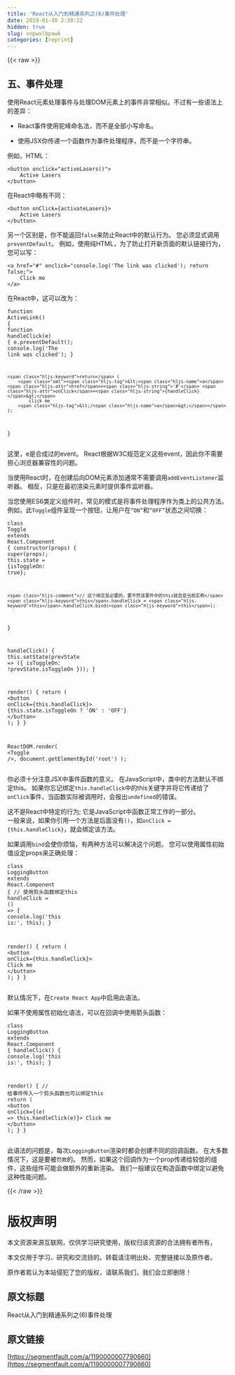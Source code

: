 ```yaml
---
title: 'React从入门到精通系列之(6)事件处理' 
date: 2019-01-30 2:30:22
hidden: true
slug: vnpwxlbpawk
categories: [reprint]
---
```


{{< raw >}}

                    
<h2 id="articleHeader0">五、事件处理</h2>
<p>使用React元素处理事件与处理DOM元素上的事件非常相似。不过有一些语法上的差异：</p>
<ul>
<li><p>React事件使用驼峰命名法，而不是全部小写命名。</p></li>
<li><p>使用JSX你传递一个函数作为事件处理程序，而不是一个字符串。</p></li>
</ul>
<p>例如，HTML：</p>
<div class="widget-codetool" style="display:none;">
      <div class="widget-codetool--inner">
      <span class="selectCode code-tool" data-toggle="tooltip" data-placement="top" title="" data-original-title="全选"></span>
      <span type="button" class="copyCode code-tool" data-toggle="tooltip" data-placement="top" data-clipboard-text="<button onclick=&quot;activeLasers()&quot;>
    Active Lasers
</button>" title="" data-original-title="复制"></span>
      <span type="button" class="saveToNote code-tool" data-toggle="tooltip" data-placement="top" title="" data-original-title="放进笔记"></span>
      </div>
      </div><pre class="xml hljs"><code class="html"><span class="hljs-tag">&lt;<span class="hljs-name">button</span> <span class="hljs-attr">onclick</span>=<span class="hljs-string">"activeLasers()"</span>&gt;</span>
    Active Lasers
<span class="hljs-tag">&lt;/<span class="hljs-name">button</span>&gt;</span></code></pre>
<p>在React中略有不同：</p>
<div class="widget-codetool" style="display:none;">
      <div class="widget-codetool--inner">
      <span class="selectCode code-tool" data-toggle="tooltip" data-placement="top" title="" data-original-title="全选"></span>
      <span type="button" class="copyCode code-tool" data-toggle="tooltip" data-placement="top" data-clipboard-text="<button onClick={activateLasers}>
    Active Lasers
</button>" title="" data-original-title="复制"></span>
      <span type="button" class="saveToNote code-tool" data-toggle="tooltip" data-placement="top" title="" data-original-title="放进笔记"></span>
      </div>
      </div><pre class="xml hljs"><code class="html"><span class="hljs-tag">&lt;<span class="hljs-name">button</span> <span class="hljs-attr">onClick</span>=<span class="hljs-string">{activateLasers}</span>&gt;</span>
    Active Lasers
<span class="hljs-tag">&lt;/<span class="hljs-name">button</span>&gt;</span></code></pre>
<p>另一个区别是，你不能返回<code>false</code>来防止React中的默认行为。 您必须显式调用<code>preventDefault</code>。 例如，使用纯HTML，为了防止打开新页面的默认链接行为，您可以写：</p>
<div class="widget-codetool" style="display:none;">
      <div class="widget-codetool--inner">
      <span class="selectCode code-tool" data-toggle="tooltip" data-placement="top" title="" data-original-title="全选"></span>
      <span type="button" class="copyCode code-tool" data-toggle="tooltip" data-placement="top" data-clipboard-text="<a href=&quot;#&quot; onclick=&quot;console.log('The link was clicked'); return false;&quot;>
    Click me
</a>" title="" data-original-title="复制"></span>
      <span type="button" class="saveToNote code-tool" data-toggle="tooltip" data-placement="top" title="" data-original-title="放进笔记"></span>
      </div>
      </div><pre class="xml hljs"><code class="html"><span class="hljs-tag">&lt;<span class="hljs-name">a</span> <span class="hljs-attr">href</span>=<span class="hljs-string">"#"</span> <span class="hljs-attr">onclick</span>=<span class="hljs-string">"console.log('The link was clicked'); return false;"</span>&gt;</span>
    Click me
<span class="hljs-tag">&lt;/<span class="hljs-name">a</span>&gt;</span></code></pre>
<p>在React中，这可以改为：</p>
<div class="widget-codetool" style="display:none;">
      <div class="widget-codetool--inner">
      <span class="selectCode code-tool" data-toggle="tooltip" data-placement="top" title="" data-original-title="全选"></span>
      <span type="button" class="copyCode code-tool" data-toggle="tooltip" data-placement="top" data-clipboard-text="function ActiveLink() {
    function handleClick(e) {
        e.preventDefault();
        console.log('The link was clicked');
    }

    return (
        <a href='#' onClick={handleClick}>
            click me
        </a>
    );
}" title="" data-original-title="复制"></span>
      <span type="button" class="saveToNote code-tool" data-toggle="tooltip" data-placement="top" title="" data-original-title="放进笔记"></span>
      </div>
      </div><pre class="javascript hljs"><code class="javascript"><span class="hljs-function"><span class="hljs-keyword">function</span> <span class="hljs-title">ActiveLink</span>(<span class="hljs-params"></span>) </span>{
    <span class="hljs-function"><span class="hljs-keyword">function</span> <span class="hljs-title">handleClick</span>(<span class="hljs-params">e</span>) </span>{
        e.preventDefault();
        <span class="hljs-built_in">console</span>.log(<span class="hljs-string">'The link was clicked'</span>);
    }

    <span class="hljs-keyword">return</span> (
        <span class="xml"><span class="hljs-tag">&lt;<span class="hljs-name">a</span> <span class="hljs-attr">href</span>=<span class="hljs-string">'#'</span> <span class="hljs-attr">onClick</span>=<span class="hljs-string">{handleClick}</span>&gt;</span>
            click me
        <span class="hljs-tag">&lt;/<span class="hljs-name">a</span>&gt;</span></span>
    );
}</code></pre>
<p>这里，e是合成过的event。 React根据W3C规范定义这些event，因此你不需要担心浏览器兼容性的问题。 </p>
<p>当使用React时，在创建后向DOM元素添加通常不需要调用<code>addEventListener</code>监听器。 相反，只是在最初渲染元素时提供事件监听器。</p>
<p>当您使用ES6类定义组件时，常见的模式是将事件处理程序作为类上的公共方法。 例如，此<code>Toggle</code>组件呈现一个按钮，让用户在<code>“ON”</code>和<code>“OFF”</code>状态之间切换：</p>
<div class="widget-codetool" style="display:none;">
      <div class="widget-codetool--inner">
      <span class="selectCode code-tool" data-toggle="tooltip" data-placement="top" title="" data-original-title="全选"></span>
      <span type="button" class="copyCode code-tool" data-toggle="tooltip" data-placement="top" data-clipboard-text="class Toggle extends React.Component {
  constructor(props) {
    super(props);
    this.state = {isToggleOn: true};

    // 这个绑定是必要的，要不然该事件中的this就会是当前实例
    this.handleClick = this.handleClick.bind(this);
  }

  handleClick() {
    this.setState(prevState => ({
      isToggleOn: !prevState.isToggleOn
    }));
  }

  render() {
    return (
      <button onClick={this.handleClick}>
        {this.state.isToggleOn ? 'ON' : 'OFF'}
      </button>
    );
  }
}

ReactDOM.render(
  <Toggle />,
  document.getElementById('root')
);" title="" data-original-title="复制"></span>
      <span type="button" class="saveToNote code-tool" data-toggle="tooltip" data-placement="top" title="" data-original-title="放进笔记"></span>
      </div>
      </div><pre class="javascript hljs"><code class="javascript"><span class="hljs-class"><span class="hljs-keyword">class</span> <span class="hljs-title">Toggle</span> <span class="hljs-keyword">extends</span> <span class="hljs-title">React</span>.<span class="hljs-title">Component</span> </span>{
  <span class="hljs-keyword">constructor</span>(props) {
    <span class="hljs-keyword">super</span>(props);
    <span class="hljs-keyword">this</span>.state = {<span class="hljs-attr">isToggleOn</span>: <span class="hljs-literal">true</span>};

    <span class="hljs-comment">// 这个绑定是必要的，要不然该事件中的this就会是当前实例</span>
    <span class="hljs-keyword">this</span>.handleClick = <span class="hljs-keyword">this</span>.handleClick.bind(<span class="hljs-keyword">this</span>);
  }

  handleClick() {
    <span class="hljs-keyword">this</span>.setState(<span class="hljs-function"><span class="hljs-params">prevState</span> =&gt;</span> ({
      <span class="hljs-attr">isToggleOn</span>: !prevState.isToggleOn
    }));
  }

  render() {
    <span class="hljs-keyword">return</span> (
      <span class="xml"><span class="hljs-tag">&lt;<span class="hljs-name">button</span> <span class="hljs-attr">onClick</span>=<span class="hljs-string">{this.handleClick}</span>&gt;</span>
        {this.state.isToggleOn ? 'ON' : 'OFF'}
      <span class="hljs-tag">&lt;/<span class="hljs-name">button</span>&gt;</span></span>
    );
  }
}

ReactDOM.render(
  <span class="xml"><span class="hljs-tag">&lt;<span class="hljs-name">Toggle</span> /&gt;</span>,
  document.getElementById('root')
);</span></code></pre>
<p>你必须十分注意JSX中事件函数的意义。 在JavaScript中，类中的方法默认不绑定this。 如果你忘记绑定<code>this.handleClick</code>中的this关键字并将它传递给了<code>onClick</code>事件，当函数实际被调用时，会报出<code>undefined</code>的错误。</p>
<p>这不是React中特定的行为; 它是JavaScript中函数正常工作的一部分。<br> 一般来说，如果你引用一个方法是后面没有<code>()</code>，如<code>onClick = {this.handleClick}</code>，就会绑定该方法。</p>
<p>如果调用<code>bind</code>会使你烦恼，有两种方法可以解决这个问题。 您可以使用属性初始值设定props来正确处理：</p>
<div class="widget-codetool" style="display:none;">
      <div class="widget-codetool--inner">
      <span class="selectCode code-tool" data-toggle="tooltip" data-placement="top" title="" data-original-title="全选"></span>
      <span type="button" class="copyCode code-tool" data-toggle="tooltip" data-placement="top" data-clipboard-text="class LoggingButton extends React.Component {
  // 使用剪头函数绑定this
  handleClick = () => {
    console.log('this is:', this);
  }

  render() {
    return (
      <button onClick={this.handleClick}>
        Click me
      </button>
    );
  }
}" title="" data-original-title="复制"></span>
      <span type="button" class="saveToNote code-tool" data-toggle="tooltip" data-placement="top" title="" data-original-title="放进笔记"></span>
      </div>
      </div><pre class="javascript hljs"><code class="javascript"><span class="hljs-class"><span class="hljs-keyword">class</span> <span class="hljs-title">LoggingButton</span> <span class="hljs-keyword">extends</span> <span class="hljs-title">React</span>.<span class="hljs-title">Component</span> </span>{
  <span class="hljs-comment">// 使用剪头函数绑定this</span>
  handleClick = <span class="hljs-function"><span class="hljs-params">()</span> =&gt;</span> {
    <span class="hljs-built_in">console</span>.log(<span class="hljs-string">'this is:'</span>, <span class="hljs-keyword">this</span>);
  }

  render() {
    <span class="hljs-keyword">return</span> (
      <span class="xml"><span class="hljs-tag">&lt;<span class="hljs-name">button</span> <span class="hljs-attr">onClick</span>=<span class="hljs-string">{this.handleClick}</span>&gt;</span>
        Click me
      <span class="hljs-tag">&lt;/<span class="hljs-name">button</span>&gt;</span></span>
    );
  }
}</code></pre>
<p>默认情况下，在<code>Create React App</code>中启用此语法。</p>
<p>如果不使用属性初始化语法，可以在回调中使用箭头函数：</p>
<div class="widget-codetool" style="display:none;">
      <div class="widget-codetool--inner">
      <span class="selectCode code-tool" data-toggle="tooltip" data-placement="top" title="" data-original-title="全选"></span>
      <span type="button" class="copyCode code-tool" data-toggle="tooltip" data-placement="top" data-clipboard-text="class LoggingButton extends React.Component {
  handleClick() {
    console.log('this is:', this);
  }

  render() {
    // 给事件传入一个剪头函数也可以绑定this
    return (
      <button onClick={(e) => this.handleClick(e)}>
        Click me
      </button>
    );
  }
}" title="" data-original-title="复制"></span>
      <span type="button" class="saveToNote code-tool" data-toggle="tooltip" data-placement="top" title="" data-original-title="放进笔记"></span>
      </div>
      </div><pre class="javascript hljs"><code class="javascript"><span class="hljs-class"><span class="hljs-keyword">class</span> <span class="hljs-title">LoggingButton</span> <span class="hljs-keyword">extends</span> <span class="hljs-title">React</span>.<span class="hljs-title">Component</span> </span>{
  handleClick() {
    <span class="hljs-built_in">console</span>.log(<span class="hljs-string">'this is:'</span>, <span class="hljs-keyword">this</span>);
  }

  render() {
    <span class="hljs-comment">// 给事件传入一个剪头函数也可以绑定this</span>
    <span class="hljs-keyword">return</span> (
      <span class="xml"><span class="hljs-tag">&lt;<span class="hljs-name">button</span> <span class="hljs-attr">onClick</span>=<span class="hljs-string">{(e)</span> =&gt;</span> this.handleClick(e)}&gt;
        Click me
      <span class="hljs-tag">&lt;/<span class="hljs-name">button</span>&gt;</span></span>
    );
  }
}</code></pre>
<p>此语法的问题是，每次<code>LoggingButton</code>渲染时都会创建不同的回调函数。 在大多数情况下，这是要被<code>罚款</code>的。 然而，如果这个回调作为一个prop传递给较低的组件，这些组件可能会做额外的重新渲染。 我们一般建议在构造函数中绑定以避免这种性能问题。</p>

                
{{< /raw >}}

# 版权声明
本文资源来源互联网，仅供学习研究使用，版权归该资源的合法拥有者所有，

本文仅用于学习、研究和交流目的。转载请注明出处、完整链接以及原作者。

原作者若认为本站侵犯了您的版权，请联系我们，我们会立即删除！

## 原文标题
React从入门到精通系列之(6)事件处理

## 原文链接
[https://segmentfault.com/a/1190000007790660](https://segmentfault.com/a/1190000007790660)

